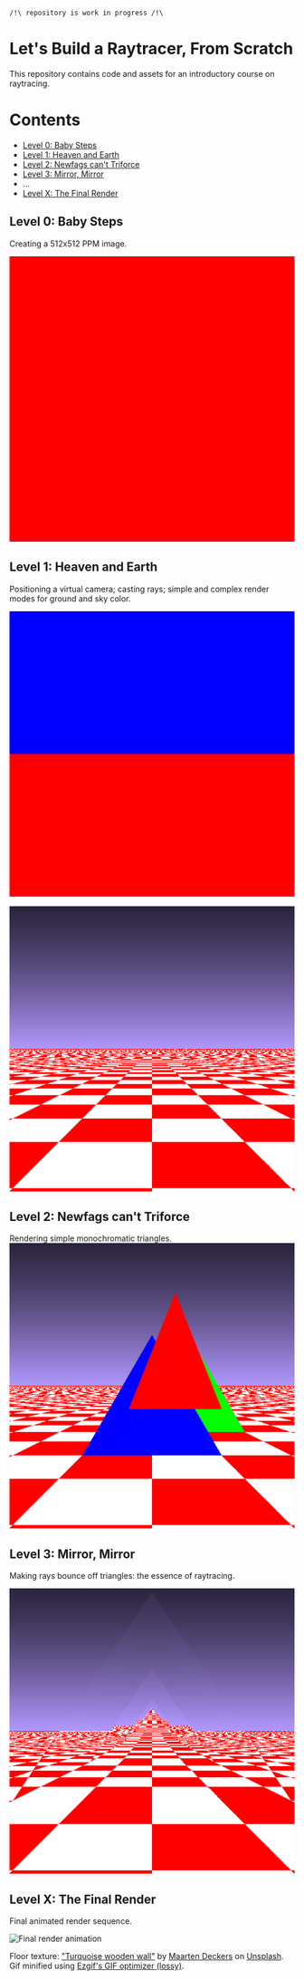 `/!\ repository is work in progress /!\`

Let's Build a Raytracer, From Scratch
=====================================

This repository contains code and assets for an introductory course on raytracing.


Contents
========

* [Level 0: Baby Steps](#level-0-baby-steps)
* [Level 1: Heaven and Earth](#level-1-heaven-and-earth)
* [Level 2: Newfags can't Triforce](#level-2-newfags-cant-triforce)
* [Level 3: Mirror, Mirror](#level-3-mirror-mirror)
* ...
* [Level X: The Final Render](#level-x-the-final-render)



Level 0: Baby Steps
-------------------

Creating a 512x512 PPM image.

![Level 0](img/level-0.png)


Level 1: Heaven and Earth
-------------------------

Positioning a virtual camera; casting rays; simple and complex render modes for ground and sky color.

![Level 1a](img/level-1a.png)

![Level 1b](img/level-1b.png)


Level 2: Newfags can't Triforce
-------------------------------

Rendering simple monochromatic triangles.
![Level 2](img/level-2.png)


Level 3: Mirror, Mirror
-------------------------------

Making rays bounce off triangles: the essence of raytracing.

![Level 3](img/level-3.png)


Level X: The Final Render
-------------------------

Final animated render sequence.

![Final render animation](img/final-optimized.gif)

Floor texture: ["Turquoise wooden wall"](https://unsplash.com/photos/8RU1Ei3KcPw) by [Maarten Deckers](https://unsplash.com/@maartendeckers) on [Unsplash](https://unsplash.com). Gif minified using [Ezgif's GIF optimizer (lossy)](https://ezgif.com/optimize).

